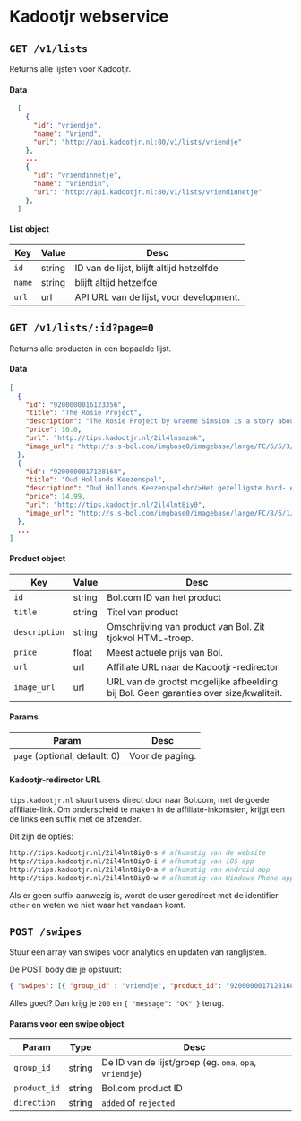# Kadootjr webservice

## `GET /v1/lists`

Returns alle lijsten voor Kadootjr.

#### Data

```json
  [
    {
      "id": "vriendje",
      "name": "Vriend",
      "url": "http://api.kadootjr.nl:80/v1/lists/vriendje"
    },
    ...
    {
      "id": "vriendinnetje",
      "name": "Vriendin",
      "url": "http://api.kadootjr.nl:80/v1/lists/vriendinnetje"
    },
  ]
```

#### List object

Key | Value | Desc
------------- | ------------- | -------------
`id` | string | ID van de lijst, blijft altijd hetzelfde
`name` | string | blijft altijd hetzelfde
`url` | url | API URL van de lijst, voor development.

## `GET /v1/lists/:id?page=0`

Returns alle producten in een bepaalde lijst.

#### Data

```json
[
  {
    "id": "9200000016123356",
    "title": "The Rosie Project",
    "description": "The Rosie Project by Graeme Simsion is a story about love, life and lobsters..<br/><br/>Meet Don Tillman.<br/><br/>Don is getting married.<br/><br/>He just doesn't know who to yet.<br/><br/>But he has designed a very detailed questionnaire to help him find the perfect woman.<br/><br/>One thing he already knows, though, is that it's not Rosie.<br/><br/>Absolutely, completely, definitely not.<br/><br/>Don Tillman is a socially challenged genetics professor who's decided the time has come to find a wife. His questionnaire is intended to weed out anyone who's unsuitab...",
    "price": 10.0,
    "url": "http://tips.kadootjr.nl/2il4lnsmzmk",
    "image_url": "http://s.s-bol.com/imgbase0/imagebase/large/FC/6/5/3/3/9200000016123356.jpg"
  },
  {
    "id": "9200000017128168",
    "title": "Oud Hollands Keezenspel",
    "description": "Oud Hollands Keezenspel<br/>Het gezelligste bord- én kaartspel van Holland!<br/>Het spel Ontdek het originele Oud Hollandse gezelschapspel: KEEZEN!<br/><br/>Keezen is een combinatie van pesten en Mens Erger Je Niet. <br/>De speelkaart die je opgooit, bepaalt wat je met je pion mag doen. Zorg dat je je pionnen als eerste op de thuishonken hebt en probeer met pestkaarten te voorkomen dat je tegenspelers hetzelfde doel bereiken. <br/>Lukt het jou om als eerste al je pionnen op de juiste plaats te krijgen?<br/>Het Keezenspel kun je a...",
    "price": 14.99,
    "url": "http://tips.kadootjr.nl/2il4lnt8iy0",
    "image_url": "http://s.s-bol.com/imgbase0/imagebase/large/FC/8/6/1/8/9200000017128168.jpg"
  },
  ...
]
```

#### Product object

Key | Value | Desc
------------- | ------------- | -------------
`id` | string | Bol.com ID van het product
`title` | string | Titel van product
`description` | string | Omschrijving van product van Bol. Zit tjokvol HTML-troep.
`price` | float | Meest actuele prijs van Bol.
`url` | url | Affiliate URL naar de Kadootjr-redirector
`image_url` | url | URL van de grootst mogelijke afbeelding bij Bol. Geen garanties over size/kwaliteit.


#### Params

Param | Desc
------------- | -------------
`page` (optional, default: 0) | Voor de paging.

#### Kadootjr-redirector URL

`tips.kadootjr.nl` stuurt users direct door naar Bol.com, met de goede affiliate-link. Om onderscheid te maken in de affiliate-inkomsten, krijgt een de links een suffix met de afzender.

Dit zijn de opties:

```sh
http://tips.kadootjr.nl/2il4lnt8iy0-s # afkomstig van de website
http://tips.kadootjr.nl/2il4lnt8iy0-i # afkomstig van iOS app
http://tips.kadootjr.nl/2il4lnt8iy0-a # afkomstig van Android app
http://tips.kadootjr.nl/2il4lnt8iy0-w # afkomstig van Windows Phone app
```

Als er geen suffix aanwezig is, wordt de user geredirect met de identifier `other` en weten we niet waar het vandaan komt.


## `POST /swipes`

Stuur een array van swipes voor analytics en updaten van ranglijsten.

De POST body die je opstuurt:

```json
{ "swipes": [{ "group_id" : "vriendje", "product_id": "9200000017128168", "direction": "rejected" }, { "group_id" : "vriendje", "product_id": "9200000017128168", "direction": "rejected" }]}
```

Alles goed? Dan krijg je `200` en `{ "message": "OK" }` terug.

#### Params voor een swipe object

Param | Type | Desc
------------- | ------------- | -------------
`group_id` | string | De ID van de lijst/groep (eg. `oma`, `opa`, `vriendje`)
`product_id` | string | Bol.com product ID
`direction` | string | `added` of `rejected`
